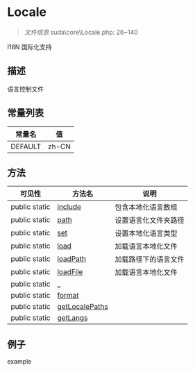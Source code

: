#  Locale 

> *文件信息* suda\core\Locale.php: 26~140


I18N 国际化支持


## 描述



语言控制文件
 
## 常量列表
| 常量名  |  值|
|--------|----|
 |DEFAULT | zh-CN | 
## 方法

 
| 可见性 | 方法名 | 说明 |
|--------|-------|------|
 |  public  static|[include](Locale/include.md) | 包含本地化语言数组 |
 |  public  static|[path](Locale/path.md) | 设置语言化文件夹路径 |
 |  public  static|[set](Locale/set.md) | 设置本地化语言类型 |
 |  public  static|[load](Locale/load.md) | 加载语言本地化文件 |
 |  public  static|[loadPath](Locale/loadPath.md) | 加载路径下的语言文件 |
 |  public  static|[loadFile](Locale/loadFile.md) | 加载语言本地化文件 |
 |  public  static|[_](Locale/_.md) |  |
 |  public  static|[format](Locale/format.md) |  |
 |  public  static|[getLocalePaths](Locale/getLocalePaths.md) |  |
 |  public  static|[getLangs](Locale/getLangs.md) |  |
## 例子

example